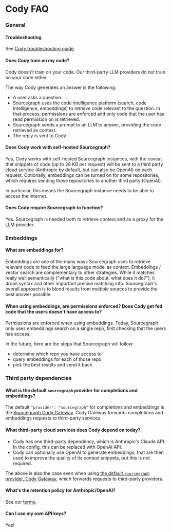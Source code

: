 # Cody FAQ

### General

#### Troubleshooting

See [Cody troubleshooting guide](troubleshooting.md).

#### Does Cody train on my code?

Cody doesn't train on your code. Our third-party LLM providers do not train on your code either.

The way Cody generates an answer is the following:

- A user asks a question.
- Sourcegraph uses the code intelligence platform (search, code intelligence, embeddings) to retrieve code relevant to the question. In that process, permissions are enforced and only code that the user has read permission on is retrieved.
- Sourcegraph sends a prompt to an LLM to answer, providing the code retrieved as context.
- The reply is sent to Cody.

#### Does Cody work with self-hosted Sourcegraph?

Yes, Cody works with self-hosted Sourcegraph instances, with the caveat that snippets of code (up to 28 KB per request) will be sent to a third party cloud service (Anthropic by default, but can also be OpenAI) on each request. Optionally, embeddings can be turned on for some repositories, which requires sending those repositories to another third party (OpenAI).

In particular, this means the Sourcegraph instance needs to be able to access the internet.

#### Does Cody require Sourcegraph to function?

Yes. Sourcegraph is needed both to retrieve context and as a proxy for the LLM provider.

### Embeddings

#### What are embeddings for?

Embeddings are one of the many ways Sourcegraph uses to retrieve relevant code to feed the large language model as context. Embeddings / vector search are complementary to other strategies. While it matches really well semantically ("what is this code about, what does it do?"), it drops syntax and other important precise matching info. Sourcegraph's overall approach is to blend results from multiple sources to provide the best answer possible.


#### When using embeddings, are permissions enforced? Does Cody get fed code that the users doesn't have access to?

Permissions are enforced when using embeddings. Today, Sourcegraph only uses embeddings search on a single repo, first checking that the users has access.

In the future, here are the steps that Sourcegraph will follow:

- determine which repo you have access to
- query embeddings for each of those repo
- pick the best results and send it back

### Third party dependencies

#### What is the default `sourcegraph` provider for completions and embeddings?

The default `"provider": "sourcegraph"` for completions and embeddings is the [Sourcegraph Cody Gateway](./explanations/cody_gateway.md). Cody Gateway forwards completions and embeddings requests to third-party services.

#### What third-party cloud services does Cody depend on today?

- Cody has one third-party dependency, which is Anthropic's Claude API. In the config, this can be replaced with OpenAI API.
- Cody can optionally use OpenAI to generate embeddings, that are then used to improve the quality of its context snippets, but this is not required.

The above is also the case even when using [the default `sourcegraph` provider, Cody Gateway](./explanations/cody_gateway.md), which forwards requests to third-party providers.

#### What's the retention policy for Anthropic/OpenAI?

See our [terms](https://about.sourcegraph.com/terms/cody-notice).

#### Can I use my own API keys?

Yes!

